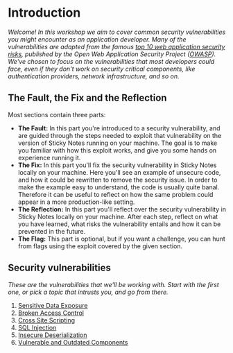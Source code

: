 Introduction
============
_Welcome! In this workshop we aim to cover common security vulnerabilities you might encounter as an application developer. Many of the vulnerabilities are adapted from the famous [top 10 web application security risks](https://owasp.org/Top10/), published by the Open Web Application Security Project ([OWASP](https://owasp.org/)). We've chosen to focus on the vulnerabilities that most developers could face, even if they don't work on security critical components, like authentication providers, network infrastructure, and so on._

The Fault, the Fix and the Reflection
-------------------------------
Most sections contain three parts:
* __The Fault:__ In this part you're introduced to a security vulnerability, and are guided through the steps needed to exploit that vulnerability on the version of Sticky Notes running on your machine. The goal is to make you familiar with how this exploit works, and give you some hands on experience running it.
* __The Fix:__ In this part you'll fix the security vulnerability in Sticky Notes locally on your machine. Here you'll see an example of unsecure code, and how it could be rewritten to remove the security issue. In order to make the example easy to understand, the code is usually quite banal. Therefore it can be useful to reflect on how the same problem could appear in a more production-like setting.
* __The Reflection:__ In this part you'll reflect over the security vulnerability in Sticky Notes locally on your machine. After each step, reflect on what you have learned, what risks the vulnerability entails and how it can be prevented in the future.
* __The Flag:__ This part is optional, but if you want a challenge, you can hunt from flags using the exploit covered by the given section. 


Security vulnerabilities
------------------------
_These are the vulnerabilities that we'll be working with. Start with the first one, or pick a topic that intrusts you, and go from there._

1. [Sensitive Data Exposure](1_SENSITIVE_DATA_EXPOSURE.md)
2. [Broken Access Control](2_BROKEN_ACCESS_CONTROL.md)
3. [Cross Site Scripting](3_CROSS_SITE_SCRIPTING.md)
4. [SQL Injection](4_SQL_INJECTION.md)
5. [Insecure Deserialization](5_INSECURE_DESERIALIZATION.md)
6. [Vulnerable and Outdated Components](6_VULNERABLE_AND_OUTDATED_COMPONENTS.md)
